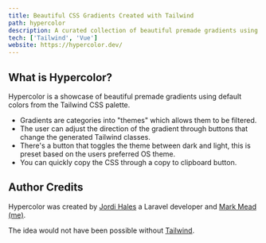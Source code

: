 ```yaml
---
title: Beautiful CSS Gradients Created with Tailwind
path: hypercolor
description: A curated collection of beautiful premade gradients using default colors from the Tailwind palette as well as a selection of custom color gradients.
tech: ['Tailwind', 'Vue']
website: https://hypercolor.dev/
---
```


## What is Hypercolor?

Hypercolor is a showcase of beautiful premade gradients using default colors from the Tailwind CSS palette.

- Gradients are categories into "themes" which allows them to be filtered.
- The user can adjust the direction of the gradient through buttons that change the generated Tailwind classes.
- There's a button that toggles the theme between dark and light, this is preset based on the users preferred OS theme.
- You can quickly copy the CSS through a copy to clipboard button.

## Author Credits

Hypercolor was created by [Jordi Hales](https://twitter.com/consolelogjordi) a Laravel developer and [Mark Mead (me)](https://twitter.com/itsmarkmead).

The idea would not have been possible without [Tailwind](https://tailwindcss.com/).
